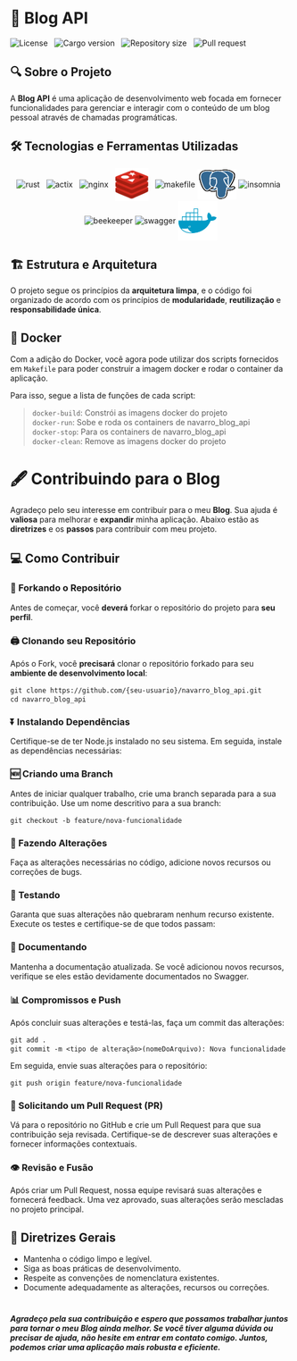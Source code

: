 # 🦀 Blog API

![License](https://img.shields.io/static/v1?label=license&message=MIT&color=orange) &nbsp;
![Cargo version](https://img.shields.io/static/v1?label=cargo&message=v0.1.0&color=yellow) &nbsp;
![Repository size](https://img.shields.io/github/repo-size/bush1D3v/navarro_blog_api?color=blue) &nbsp;
![Pull request](https://img.shields.io/static/v1?label=PR&message=welcome&color=green)

## 🔍 Sobre o Projeto

A **Blog API** é uma aplicação de desenvolvimento web focada em fornecer funcionalidades para gerenciar e interagir com o conteúdo de um blog pessoal através de chamadas programáticas.

## 🛠️ Tecnologias e Ferramentas Utilizadas

<div align='center'>
   <img align='center' height='60' width='85' title='Rust' alt='rust' src='https://github.com/bush1D3v/101acessorios_api/assets/133554156/b90e29a7-31f7-4a92-978f-81b8240eb148' /> &nbsp;
   <img align='center' height='60' width='60' title='Actix' alt='actix' src='https://github.com/bush1D3v/101acessorios_api/assets/133554156/3b9ec599-9db6-48b2-afed-9f336f4f7bef' /> &nbsp;
   <img align='center' height='65' width='65' title='Nginx' alt='nginx' src='https://github.com/bush1D3v/101acessorios_api/assets/133554156/7a445df4-b341-4ab0-97d5-0084638dec99' /> &nbsp;
   <img align='center' height='60' width='60' title='Redis' alt='redis' src='https://github.com/devicons/devicon/blob/master/icons/redis/redis-original.svg' /> &nbsp;
   <img align='center' height='60' width='60' title='Makefile' alt='makefile' src='https://github.com/bush1D3v/bush1D3v/assets/133554156/7d964e81-c0a3-476f-a26b-8813550557aa' />
   <img align='center' height='55' width='70' title='PostgreSQL' alt='postgresql' src='https://github.com/devicons/devicon/blob/master/icons/postgresql/postgresql-original.svg' />
   <img align='center' height='48' width='48' title='Insomnia' alt='insomnia' src='https://github.com/bush1D3v/my_portfolio/assets/133554156/75a3fffd-792e-4250-8ef5-2abb615e38a0' /> &nbsp;
   <img align='center' height='53' width='49' title='Beekeeper' alt='beekeeper' src='https://github.com/bush1D3v/my_portfolio/assets/133554156/0d5b4b55-546c-4bc0-a25c-dfc9116fe993' />
   <img align='center' height='60' width='70' title='Swagger' alt='swagger' src='https://github.com/bush1D3v/tsbank_api/assets/133554156/6739401f-d03b-47f8-b01f-88da2a9075d1' />
   <img align='center' height='70' width='70' title='Docker' alt='docker' src='https://github.com/devicons/devicon/blob/master/icons/docker/docker-plain.svg' />
</div>

## 🏗 Estrutura e Arquitetura

O projeto segue os princípios da **arquitetura limpa**, e o código foi organizado de acordo com os princípios de **modularidade**, **reutilização** e **responsabilidade única**.

## 🐳 Docker

Com a adição do Docker, você agora pode utilizar dos scripts fornecidos em `Makefile` para poder construir a imagem docker e rodar o container da aplicação.

Para isso, segue a lista de funções de cada script:

> `docker-build`: Constrói as imagens docker do projeto <br> `docker-run`: Sobe e roda os containers de navarro_blog_api <br> `docker-stop`: Para os containers de navarro_blog_api <br> `docker-clean`: Remove as imagens docker do projeto

# 🖋️ Contribuindo para o Blog

Agradeço pelo seu interesse em contribuir para o meu **Blog**. Sua ajuda é **valiosa** para melhorar e **expandir** minha aplicação. Abaixo estão as **diretrizes** e os **passos** para contribuir com meu projeto.

## 💻 Como Contribuir

### 🌳 Forkando o Repositório

Antes de começar, você **deverá** forkar o repositório do projeto para **seu perfil**.

### 🖨 Clonando seu Repositório

Após o Fork, você **precisará** clonar o repositório forkado para seu **ambiente de desenvolvimento local**:

```
git clone https://github.com/{seu-usuario}/navarro_blog_api.git
cd navarro_blog_api
```

### ⏬ Instalando Dependências

Certifique-se de ter Node.js instalado no seu sistema. Em seguida, instale as dependências necessárias:

### 🆕 Criando uma Branch

Antes de iniciar qualquer trabalho, crie uma branch separada para a sua contribuição. Use um nome descritivo para a sua branch:

```
git checkout -b feature/nova-funcionalidade
```

### 🔨 Fazendo Alterações

Faça as alterações necessárias no código, adicione novos recursos ou correções de bugs.

### 🧪 Testando

Garanta que suas alterações não quebraram nenhum recurso existente. Execute os testes e certifique-se de que todos passam:

### 📝 Documentando

Mantenha a documentação atualizada. Se você adicionou novos recursos, verifique se eles estão devidamente documentados no Swagger.

### 📊 Compromissos e Push

Após concluir suas alterações e testá-las, faça um commit das alterações:

```
git add .
git commit -m <tipo de alteração>(nomeDoArquivo): Nova funcionalidade
```

Em seguida, envie suas alterações para o repositório:

```
git push origin feature/nova-funcionalidade
```

### 📨 Solicitando um Pull Request (PR)

Vá para o repositório no GitHub e crie um Pull Request para que sua contribuição seja revisada. Certifique-se de descrever suas alterações e fornecer informações contextuais.

### 👁 Revisão e Fusão

Após criar um Pull Request, nossa equipe revisará suas alterações e fornecerá feedback. Uma vez aprovado, suas alterações serão mescladas no projeto principal.

## 💼 Diretrizes Gerais

- Mantenha o código limpo e legível.
- Siga as boas práticas de desenvolvimento.
- Respeite as convenções de nomenclatura existentes.
- Documente adequadamente as alterações, recursos ou correções.

#

**_Agradeço pela sua contribuição e espero que possamos trabalhar juntos para tornar o meu Blog ainda melhor. Se você tiver alguma dúvida ou precisar de ajuda, não hesite em entrar em contato comigo. Juntos, podemos criar uma aplicação mais robusta e eficiente._**
